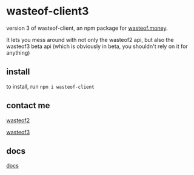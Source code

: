 # wasteof-client3
version 3 of wasteof-client, an npm package for [wasteof.money](https://wasteof.money). 

It lets you mess around with not only the wasteof2 api, but also the wasteof3 beta api (which is obviously in beta, you shouldn't rely on it for anything)
## install
to install, run `npm i wasteof-client`

## contact me
[wasteof2](https://wasteof.money/@ee)

[wasteof3](https://beta.wasteof.money/@ee)
## docs
[docs](https://oren-lindsey.github.io/wasteof-client-docs/)
